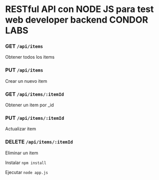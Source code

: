 # RESTful API con NODE JS para test web developer backend CONDOR LABS

### GET `/api/items` 
Obtener todos los items

### PUT  `/api/items`
Crear un nuevo item

### GET `/api/items/:itemId`
Obtener un item por _id

### PUT `/api/items/:itemId`
Actualizar item

### DELETE `/api/items/:itemId`
Eliminar un item

Instalar
`npm install`

Ejecutar
`node app.js`